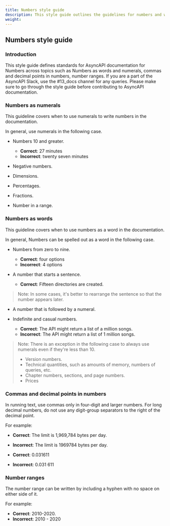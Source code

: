 ```yaml
---
title: Numbers style guide
description: This style guide outlines the guidelines for numbers and words, commas, and decimals in numbers and number ranges.
weight:
---
```


## Numbers style guide

### Introduction

This style guide defines standards for AsyncAPI documentation for Numbers across topics such as Numbers as words and numerals, commas and decimal points in numbers, number ranges. If you are a part of the AsyncAPI Slack, use the #13_docs channel for any queries. Please make sure to go through the style guide before contributing to AsyncAPI documentation.

### Numbers as numerals

This guideline covers when to use numerals to write numbers in the documentation.

In general, use numerals in the following case.

- Numbers 10 and greater.

  - **Correct**: 27 minutes
  - **Incorrect**: twenty seven minutes

- Negative numbers.
- Dimensions.
- Percentages.
- Fractions.
- Number in a range.

### Numbers as words

This guideline covers when to use numbers as a word in the documentation.

In general, Numbers can be spelled out as a word in the following case.

- Numbers from zero to nine.

  - **Correct**: four options
  - **Incorrect**: 4 options

- A number that starts a sentence.
  - **Correct**: Fifteen directories are created.

> Note: In some cases, it's better to rearrange the sentence so that the number appears later.

- A number that is followed by a numeral.

- Indefinite and casual numbers.
  - **Correct**: The API might return a list of a million songs.
  - **Incorrect**: The API might return a list of 1 million songs.

> Note: There is an exception in the following case to always use numerals even if they're less than 10.
>
> - Version numbers.
> - Technical quantities, such as amounts of memory, numbers of queries, etc.
> - Chapter numbers, sections, and page numbers.
> - Prices

### Commas and decimal points in numbers

In running text, use commas only in four-digit and larger numbers.
For long decimal numbers, do not use any digit-group separators to the right of the decimal point.

For example:

- **Correct**: The limit is 1,969,784 bytes per day.
- **Incorrect**: The limit is 1969784 bytes per day.

- **Correct**: 0.031611
- **Incorrect**: 0.031 611

### Number ranges

The number range can be written by including a hyphen with no space on either side of it.

For example:

- **Correct**: 2010-2020.
- **Incorrect**: 2010 - 2020
